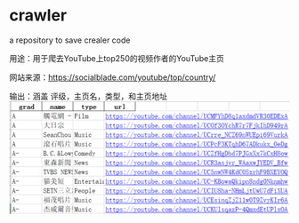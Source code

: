 # crawler
a repository to save crealer code

用途：用于爬去YouTube上top250的视频作者的YouTube主页

 网站来源：https://socialblade.com/youtube/top/country/

 输出：涵盖 评级，主页名，类型，和主页地址
![youtube_top250](https://github.com/moxigandashu/crawler/blob/master/output.jpg)